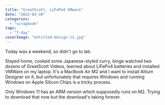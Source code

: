 ```yaml
---
title: "GreatScott, LiFePo4 VMware"
date: "2023-03-10"
categories: 
  - "scrapbook"
tags: 
  - "7-day"
coverImage: "Untitled-design-11.jpg"
---
```

<!--more-->

Today was a weekend, so didn't go to lab.

Stayed home, cooked some Japanese-styled curry, binge watched two dozens of GreatScott Videos, learned about LiFePo4 batteries and installed VMWare on my laptop. It's a MacBook Air M2 and I want to install Altium Designer on it, but unfortunately that requires Windows and running Windows on Apple Silicon Chips is a tricky process.

Only Windows 11 has an ARM version which supposedly runs on M2. Trying to download that now but the download's taking forever.
